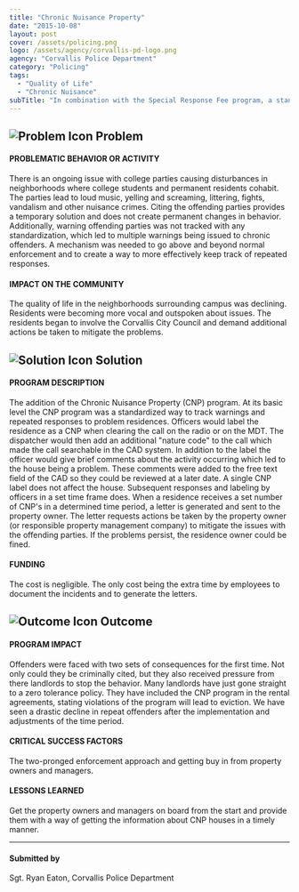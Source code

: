 ```yaml
---
title: "Chronic Nuisance Property"
date: "2015-10-08"
layout: post
cover: /assets/policing.png
logo: /assets/agency/corvallis-pd-logo.png
agency: "Corvallis Police Department"
category: "Policing"
tags:
  - "Quality of Life"
  - "Chronic Nuisance"
subTitle: "In combination with the Special Response Fee program, a standardized method for tracking nuisance offenders lead to reductions in repeat nuisance calls associated with college rentals."
---
```


## ![Problem Icon](https://github.com/google/material-design-icons/raw/master/alert/1x_web/ic_error_outline_black_48dp.png "Problem") Problem

#### PROBLEMATIC BEHAVIOR OR ACTIVITY

There is an ongoing issue with college parties causing disturbances in neighborhoods where college students and permanent residents cohabit. The parties lead to loud music, yelling and screaming, littering, fights, vandalism and other nuisance crimes. Citing the offending parties provides a temporary solution and does not create permanent changes in behavior. Additionally, warning offending parties was not tracked with any standardization, which led to multiple warnings being issued to chronic offenders. A mechanism was needed to go above and beyond normal enforcement and to create a way to more effectively keep track of repeated responses.

#### IMPACT ON THE COMMUNITY

The quality of life in the neighborhoods surrounding campus was declining. Residents were becoming more vocal and outspoken about issues. The residents began to involve the Corvallis City Council and demand additional actions be taken to mitigate the problems.

## ![Solution Icon](https://github.com/google/material-design-icons/raw/master/action/1x_web/ic_lightbulb_outline_black_48dp.png "Solution") Solution

#### PROGRAM DESCRIPTION

The addition of the Chronic Nuisance Property (CNP) program. At its basic level the CNP program was a standardized way to track warnings and repeated responses to problem residences. Officers would label the residence as a CNP when clearing the call on the radio or on the MDT. The dispatcher would then add an additional "nature code" to the call which made the call searchable in the CAD system. In addition to the label the officer would give brief comments about the activity occurring which led to the house being a problem. These comments were added to the free text field of the CAD so they could be reviewed at a later date. A single CNP label does not affect the house. Subsequent responses and labeling by officers in a set time frame does. When a residence receives a set number of CNP's in a determined time period, a letter is generated and sent to the property owner. The letter requests actions be taken by the property owner (or responsible property management company) to mitigate the issues with the offending parties. If the problems persist, the residence owner could be fined.

#### FUNDING
The cost is negligible. The only cost being the extra time by employees to document the incidents and to generate the letters.

## ![Outcome Icon](https://github.com/google/material-design-icons/raw/master/action/1x_web/ic_view_list_black_48dp.png "Outcome") Outcome

#### PROGRAM IMPACT

Offenders were faced with two sets of consequences for the first time. Not only could they be criminally cited, but they also received pressure from there landlords to stop the behavior. Many landlords have just gone straight to a zero tolerance policy. They have included the CNP program in the rental agreements, stating violations of the program will lead to eviction. We have seen a drastic decline in repeat offenders after the implementation and adjustments of the time period.

#### CRITICAL SUCCESS FACTORS

The two-pronged enforcement approach and getting buy in from property owners and managers.

#### LESSONS LEARNED

Get the property owners and managers on board from the start and provide them with a way of getting the information about CNP houses in a timely manner.

---

#### Submitted by
Sgt. Ryan Eaton, Corvallis Police Department
